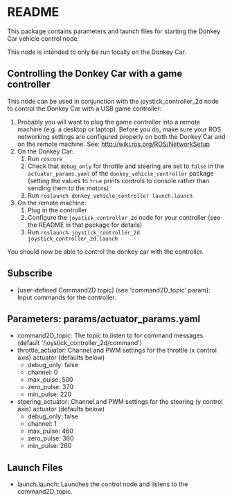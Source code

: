 # README #

This package contains parameters and launch files for starting the Donkey Car
vehicle control node.

This node is intended to only be run locally on the Donkey Car.

## Controlling the Donkey Car with a game controller ##

This node can be used in conjunction with the joystick\_controller\_2d node to
control the Donkey Car with a USB game controller:

1. Probably you will want to plug the game controller into a remote machine
(e.g. a desktop or laptop). Before you do, make sure your ROS networking
settings are configured properly on both the Donkey Car and on the remote
machine. See: http://wiki.ros.org/ROS/NetworkSetup
1. On the Donkey Car:
    1. Run `roscore`
    1. Check that `debug_only` for throttle and steering are set to `false` in
the `actuator_params.yaml` of the `donkey_vehicle_controller` package (setting
the values to `true` prints controls to console rather than sending them to the
motors)
    1. Run `roslaunch donkey_vehicle_controller launch.launch`
1. On the remote machine:
    1. Plug in the controller
    1. Configure the `joystick_controller_2d` node for your controller
(see the README in that package for details)
    1. Run `roslaunch joystick_controller_2d joystick_controller_2d.launch`

You should now be able to control the donkey car with the controller.

## Subscribe ##

* \[user-defined Command2D topic\] (see 'command2D\_topic' param): Input commands for the controller.

## Parameters: params/actuator\_params.yaml ##

* command2D\_topic: The topic to listen to for command messages (default '/joystick\_controller\_2d/command')
* throttle\_actuator: Channel and PWM settings for the throttle (x control axis) actuator (defaults below)
    * debug\_only: false
    * channel: 0
    * max\_pulse: 500
    * zero\_pulse: 370
    * min\_pulse: 220
* steering\_actuator: Channel and PWM settings for the steering (y control axis) actuator (defaults below)
    * debug\_only: false
    * channel: 1
    * max\_pulse: 460
    * zero\_pulse: 360
    * min\_pulse: 260

## Launch Files ##

* launch.launch: Launches the control node and listens to the command2D\_topic.
